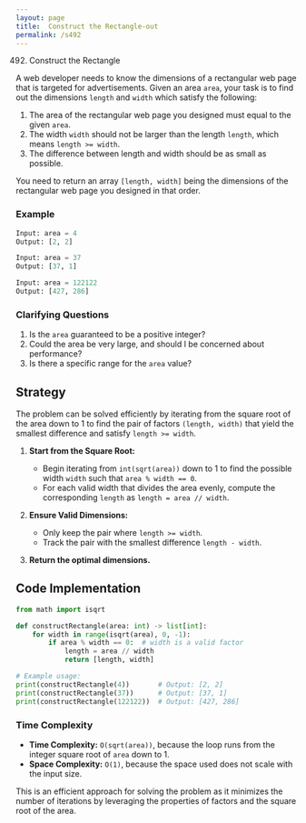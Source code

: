 ```yaml
---
layout: page
title:  Construct the Rectangle-out
permalink: /s492
---
```


492. Construct the Rectangle

A web developer needs to know the dimensions of a rectangular web page that is targeted for advertisements. Given an area `area`, your task is to find out the dimensions `length` and `width` which satisfy the following:

1. The area of the rectangular web page you designed must equal to the given `area`.
2. The width `width` should not be larger than the length `length`, which means `length >= width`.
3. The difference between length and width should be as small as possible.

You need to return an array `[length, width]` being the dimensions of the rectangular web page you designed in that order.

### Example
```python
Input: area = 4
Output: [2, 2]

Input: area = 37
Output: [37, 1]

Input: area = 122122
Output: [427, 286]
```

### Clarifying Questions
1. Is the `area` guaranteed to be a positive integer?
2. Could the area be very large, and should I be concerned about performance?
3. Is there a specific range for the `area` value?

## Strategy
The problem can be solved efficiently by iterating from the square root of the area down to 1 to find the pair of factors `(length, width)` that yield the smallest difference and satisfy `length >= width`.

1. **Start from the Square Root:** 
   - Begin iterating from `int(sqrt(area))` down to 1 to find the possible width `width` such that `area % width == 0`.
   - For each valid width that divides the area evenly, compute the corresponding `length` as `length = area // width`.

2. **Ensure Valid Dimensions:**
   - Only keep the pair where `length >= width`.
   - Track the pair with the smallest difference `length - width`.

3. **Return the optimal dimensions.**

## Code Implementation
```python
from math import isqrt

def constructRectangle(area: int) -> list[int]:
    for width in range(isqrt(area), 0, -1):
        if area % width == 0:  # width is a valid factor
            length = area // width
            return [length, width]

# Example usage:
print(constructRectangle(4))       # Output: [2, 2]
print(constructRectangle(37))      # Output: [37, 1]
print(constructRectangle(122122))  # Output: [427, 286]
```

### Time Complexity
- **Time Complexity:** `O(sqrt(area))`, because the loop runs from the integer square root of `area` down to 1.
- **Space Complexity:** `O(1)`, because the space used does not scale with the input size.

This is an efficient approach for solving the problem as it minimizes the number of iterations by leveraging the properties of factors and the square root of the area.